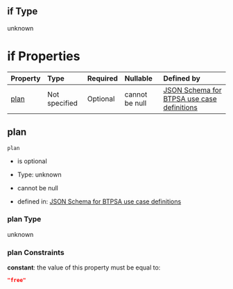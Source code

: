## if Type

unknown

# if Properties

| Property      | Type          | Required | Nullable       | Defined by                                                                                                                                                                                                                                |
| :------------ | :------------ | :------- | :------------- | :---------------------------------------------------------------------------------------------------------------------------------------------------------------------------------------------------------------------------------------- |
| [plan](#plan) | Not specified | Optional | cannot be null | [JSON Schema for BTPSA use case definitions](btpsa-usecase-properties-services-items-allof-1-then-allof-4-then-allof-0-if-properties-plan.md "undefined#/properties/services/items/allOf/1/then/allOf/4/then/allOf/0/if/properties/plan") |

## plan



`plan`

*   is optional

*   Type: unknown

*   cannot be null

*   defined in: [JSON Schema for BTPSA use case definitions](btpsa-usecase-properties-services-items-allof-1-then-allof-4-then-allof-0-if-properties-plan.md "undefined#/properties/services/items/allOf/1/then/allOf/4/then/allOf/0/if/properties/plan")

### plan Type

unknown

### plan Constraints

**constant**: the value of this property must be equal to:

```json
"free"
```
